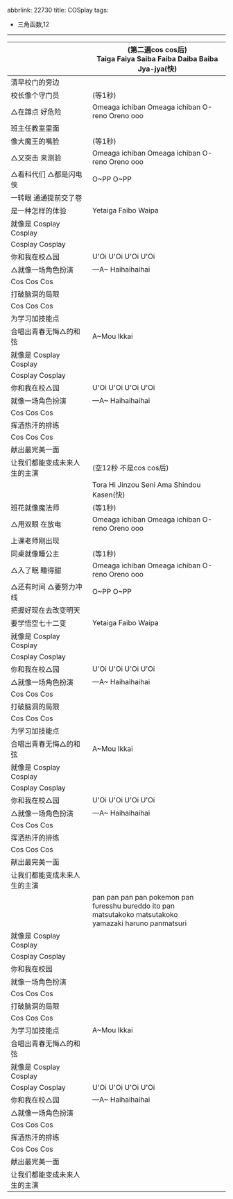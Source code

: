 abbrlink: 22730
title: COSplay
tags:
  - 三角函数,12
---
|      |(第二遍cos cos后)<br>Taiga Faiya Saiba Faiba Daiba Baiba Jya-jya(快)|
|--|--|
|清早校门的旁边|      |
|校长像个守门员|(等1秒)|
|△在蹲点 好危险|Omeaga ichiban Omeaga ichiban O-reno Oreno ooo|
|班主任教室里面|      |
|像大魔王的嘴脸|(等1秒)|
|△又突击 来测验|Omeaga ichiban Omeaga ichiban O-reno Oreno ooo|
|△看科代们 △都是闪电侠|O~PP O~PP|
|一转眼 通通提前交了卷|      |
|是一种怎样的体验|Yetaiga Faibo Waipa|
|就像是 Cosplay Cosplay|      |
|Cosplay Cosplay|      |
|你和我在校△园|U'Oi U'Oi U'Oi U'Oi|
|△就像一场角色扮演|—A~ Haihaihaihai|
|Cos Cos Cos|      |
|打破脑洞的局限|      |
|Cos Cos Cos|      |
|为学习加技能点|      |
|合唱出青春无悔△的和弦|A~Mou Ikkai|
|就像是 Cosplay Cosplay|      |
|Cosplay Cosplay|      |
|你和我在校△园|U'Oi U'Oi U'Oi U'Oi|
|就像一场角色扮演|—A~ Haihaihaihai|
|Cos Cos Cos|      |
|挥洒热汗的排练|      |
|Cos Cos Cos|      |
|献出最完美一面|      |
|让我们都能变成未来人生的主演|(空12秒 不是cos cos后)|
|      |Tora Hi Jinzou Seni Ama Shindou Kasen(快)|
|班花就像魔法师|(等1秒)|
|△用双眼 在放电|Omeaga ichiban Omeaga ichiban O-reno Oreno ooo|
|上课老师刚出现|      |
|同桌就像睡公主|(等1秒)|
|△入了眠 睡得甜|Omeaga ichiban Omeaga ichiban O-reno Oreno ooo|
|△还有时间 △要努力冲线|O~PP O~PP|
|把握好现在去改变明天|      |
|要学悟空七十二变|Yetaiga Faibo Waipa|
|就像是 Cosplay Cosplay|      |
|Cosplay Cosplay|      |
|你和我在校△园|U'Oi U'Oi U'Oi U'Oi|
|△就像一场角色扮演|—A~ Haihaihaihai|
|Cos Cos Cos|      |
|打破脑洞的局限|      |
|Cos Cos Cos|      |
|为学习加技能点|      |
|合唱出青春无悔△的和弦|A~Mou Ikkai|
|就像是 Cosplay Cosplay|      |
|Cosplay Cosplay|      |
|你和我在校△园|U'Oi U'Oi U'Oi U'Oi|
|△就像一场角色扮演|—A~ Haihaihaihai|
|Cos Cos Cos|      |
|挥洒热汗的排练|      |
|Cos Cos Cos|      |
|献出最完美一面|      |
|让我们都能变成未来人生的主演|      |
|      |pan pan pan pan pokemon pan<br>furesshu bureddo ito pan<br>matsutakoko matsutakoko<br>yamazaki haruno panmatsuri|
|就像是 Cosplay Cosplay|      |
|Cosplay Cosplay|      |
|你和我在校园|      |
|就像一场角色扮演|      |
|Cos Cos Cos|      |
|打破脑洞的局限|      |
|Cos Cos Cos|      |
|为学习加技能点|A~Mou Ikkai|
|合唱出青春无悔△的和弦|      |
|就像是 Cosplay Cosplay|      |
|Cosplay Cosplay|U'Oi U'Oi U'Oi U'Oi|
|你和我在校△园|—A~ Haihaihaihai|
|△就像一场角色扮演|      |
|Cos Cos Cos|      |
|挥洒热汗的排练|      |
|Cos Cos Cos|      |
|献出最完美一面|      |
|让我们都能变成未来人生的主演|      |
